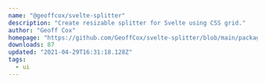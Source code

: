 ```yaml
---
name: "@geoffcox/svelte-splitter"
description: "Create resizable splitter for Svelte using CSS grid."
author: "Geoff Cox"
homepage: "https://github.com/GeoffCox/svelte-splitter/blob/main/package/README.md"
downloads: 87
updated: "2021-04-29T16:31:18.128Z"
tags: 
  - ui
---
```

